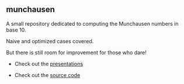 ## munchausen

A small repository dedicated to computing the Munchausen numbers in base 10.

Naive and optimized cases covered.

But there is still room for improvement for those who dare!

- Check out the [presentations](https://github.com/rkeeves/munchausen/tree/main/presentation)

- Check out the [source code](https://github.com/rkeeves/munchausen/tree/main/src)
